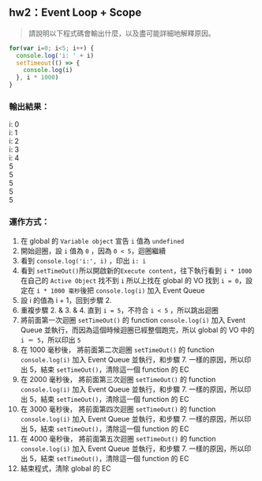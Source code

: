 ## hw2：Event Loop + Scope
>請說明以下程式碼會輸出什麼，以及盡可能詳細地解釋原因。

```JavaScript
for(var i=0; i<5; i++) {
  console.log('i: ' + i)
  setTimeout(() => {
    console.log(i)
  }, i * 1000)
}
```
### 輸出結果：
i: 0  
i: 1  
i: 2  
i: 3  
i: 4  
5  
5  
5  
5  
5
  
### 運作方式：
1. 在 global 的 `Variable object` 宣告 `i` 值為 `undefined`
2. 開始迴圈，設 `i` 值為 `0` ，因為 `0 < 5`，迴圈繼續
3. 看到 `console.log('i:', i)` ，印出 `i: i`
4. 看到 `setTimeOut()`所以開啟新的`Execute content`，往下執行看到 `i * 1000` 在自己的 `Active Object` 找不到 `i` 所以上找在 global 的 VO 找到 `i = 0`，設定在 `i * 1000 毫秒`後把 `console.log(i)` 加入 Event Queue
5. 設 i 的值為 i + 1，回到步驟 2. 
6. 重複步驟 2. & 3. & 4. 直到 `i = 5`，不符合 `i < 5` ，所以跳出迴圈
7. 將前面第一次迴圈 `setTimeOut()` 的 function `console.log(i)` 加入 Event Queue 並執行，而因為這個時候迴圈已經整個跑完，所以 global 的 VO 中的 `i ＝ 5`，所以印出 `5`
8. 在 1000 毫秒後， 將前面第二次迴圈 `setTimeOut()` 的 function `console.log(i)` 加入 Event Queue 並執行，和步驟 7. 一樣的原因，所以印出 5，結束 `setTimeOut()`，清除這一個 function 的 EC
9. 在 2000 毫秒後， 將前面第三次迴圈 `setTimeOut()` 的 function `console.log(i)` 加入 Event Queue 並執行，和步驟 7. 一樣的原因，所以印出 5，結束 `setTimeOut()`，清除這一個 function 的 EC
10. 在 3000 毫秒後， 將前面第四次迴圈 `setTimeOut()` 的 function `console.log(i)` 加入 Event Queue 並執行，和步驟 7. 一樣的原因，所以印出 5，結束 `setTimeOut()`，清除這一個 function 的 EC
11. 在 4000 毫秒後， 將前面第五次迴圈 `setTimeOut()` 的 function `console.log(i)` 加入 Event Queue 並執行，和步驟 7. 一樣的原因，所以印出 5，結束 `setTimeOut()`，清除這一個 function 的 EC
12. 結束程式，清除 global 的 EC